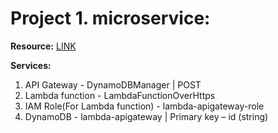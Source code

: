 # Project 1. microservice:

**Resource:** <a href="https://github.com/saha-rajdeep/serverless-lab">LINK</a>

**Services:**
1. API Gateway - DynamoDBManager | POST
2. Lambda function - LambdaFunctionOverHttps
3. IAM Role(For Lambda function) -  lambda-apigateway-role
4. DynamoDB - lambda-apigateway | Primary key – id (string)

